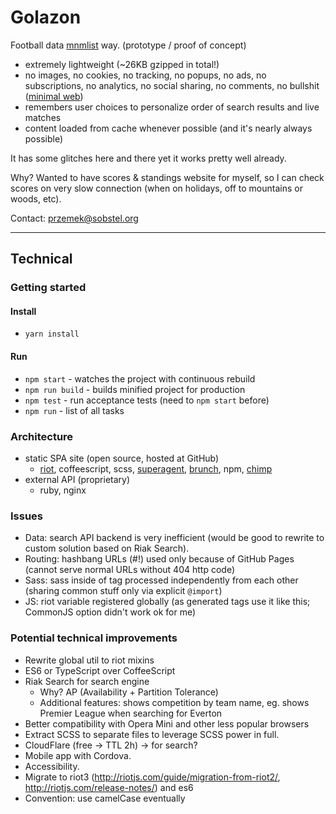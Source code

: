 Golazon
=======

Football data <a href="http://mnmlist.com/w/">mnmlist</a> way. (prototype / proof of concept)

* extremely lightweight (~26KB gzipped in total!)
* no images, no cookies, no tracking, no popups, no ads, no subscriptions, no analytics,
  no social sharing, no comments, no bullshit (<a href="http://mnmlist.com/w/">minimal web</a>)
* remembers user choices to personalize order of search results and live matches
* content loaded from cache whenever possible (and it's nearly always possible)

It has some glitches here and there yet it works pretty well already.

Why? Wanted to have scores & standings website for myself, so I can check scores on very
slow connection (when on holidays, off to mountains or woods, etc).

Contact: przemek@sobstel.org

------------

## Technical

### Getting started

#### Install

* `yarn install`

#### Run

* `npm start` - watches the project with continuous rebuild
* `npm run build` - builds minified project for production
* `npm test` - run acceptance tests (need to `npm start` before)
* `npm run` - list of all tasks

### Architecture

* static SPA site (open source, hosted at GitHub)
  * [riot](http://riotjs.com/), coffeescript, scss, [superagent](http://visionmedia.github.io/superagent/),
    [brunch](http://brunch.io/), npm, [chimp](https://chimp.readme.io/)
* external API (proprietary)
  * ruby, nginx

### Issues

* Data: search API backend is very inefficient (would be good to rewrite to custom solution based on Riak Search).
* Routing: hashbang URLs (#!) used only because of GitHub Pages (cannot serve normal URLs without 404 http code)
* Sass: sass inside of tag processed independently from each other (sharing common stuff only via explicit `@import`)
* JS: riot variable registered globally (as generated tags use it like this; CommonJS option didn't work ok for me)

### Potential technical improvements

* Rewrite global util to riot mixins
* ES6 or TypeScript over CoffeeScript
* Riak Search for search engine
  * Why? AP (Availability + Partition Tolerance)
  * Additional features: shows competition by team name, eg. shows Premier League when searching for Everton
* Better compatibility with Opera Mini and other less popular browsers
* Extract SCSS to separate files to leverage SCSS power in full.
* CloudFlare (free -> TTL 2h) -> for search?
* Mobile app with Cordova.
* Accessibility.
* Migrate to riot3 (http://riotjs.com/guide/migration-from-riot2/, http://riotjs.com/release-notes/) and es6
* Convention: use camelCase eventually
